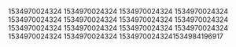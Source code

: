 1534970024324
1534970024324
1534970024324
1534970024324
1534970024324
1534970024324
1534970024324
1534970024324
1534970024324
1534970024324
1534970024324
1534970024324
1534970024324
1534970024324
15349700243241534984196917